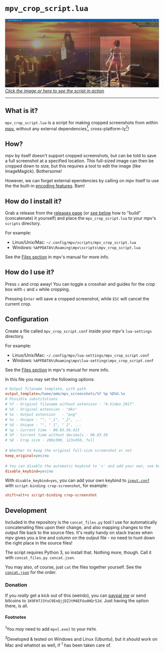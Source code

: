 # `mpv_crop_script.lua`

[![](docs/sintel_crop_guides_crosshair.jpg "Cropping Sintel (2010) with mpv_crop_script.lua")](https://youtu.be/Eis0Ipu7yw0)
[*Click the image or here to see the script in action*](https://youtu.be/Eis0Ipu7yw0)

----

## What is it?

`mpv_crop_script.lua` is a script for making cropped screenshots from within [mpv](https://github.com/mpv-player/mpv), without any external dependencies[<sup>1</sup>](#footnotes), cross-platform-ly[<sup>2</sup>](#footnotes)!

## How?

mpv by itself doesn't support cropped screenshots, but can be told to save a full screenshot at a specified location.
This full-sized image can then be cropped down to size, but this requires a tool to edit the image (like ImageMagick). Bothersome!

However, we can forget external ependencies by calling on mpv itself to use the the built-in [encoding features](https://mpv.io/manual/master/#encoding). Bam!

## How do I install it?

Grab a release from the [releases page](https://github.com/TheAMM/mpv_crop_script/releases) (or [see below](#development) how to "build" (concatenate) it yourself) and place the `mpv_crop_script.lua` to your mpv's `scripts` directory.

For example:
  * Linux/Unix/Mac: `~/.config/mpv/scripts/mpv_crop_script.lua`
  * Windows: `%APPDATA%\Roaming\mpv\scripts\mpv_crop_script.lua`

See the [Files section](https://mpv.io/manual/master/#files) in mpv's manual for more info.

## How do I use it?

Press `c` and crop away! You can toggle a crosshair and guides for the crop box with `c` and `x` while cropping.

Pressing `Enter` will save a cropped screenshot, while `ESC` will cancel the current crop.

## Configuration

Create a file called `mpv_crop_script.conf` inside your mpv's `lua-settings` directory.

For example:
  * Linux/Unix/Mac: `~/.config/mpv/lua-settings/mpv_crop_script.conf`
  * Windows: `%APPDATA%\Roaming\mpv\lua-settings\mpv_crop_script.conf`

See the [Files section](https://mpv.io/manual/master/#files) in mpv's manual for more info.

In this file you may set the following options:
```ini
# Output filename template, with path
output_template=/home/amm/mpv_screenshots/%f %p %D%U.%x
# Possible substitutions
# %f - Original filename without extension - "A.Video.2017"
# %X - Original extension - "mkv"
# %x - Output extension   - "png"
# %u - Unique - "", "_1", "_2", ...
# %U - Unique - "", " 1", " 2", ...
# %p - Current time - 00.03.50.423
# %P - Current time without decimals - 00.03.50
# %D - Crop size - 200x300, 123x450, full

# Whether to keep the original full-size screenshot or not
keep_original=yes|no

# You can disable the automatic keybind to 'c' and add your own, see below
disable_keybind=yes|no
```

With `disable_keybind=yes`, you can add your own keybind to [`input.conf`](https://mpv.io/manual/master/#input-conf) with `script-binding crop-screenshot`, for example:
```ini
shift+alt+s script-binding crop-screenshot
```

## Development

Included in the repository is the `concat_files.py` tool I use for automatically concatenating files upon their change, and also mapping changes to the output file back to the source files. It's really handy on stack traces when mpv gives you a line and column on the output file - no need to hunt down the right place in the source files!

The script requires Python 3, so install that. Nothing more, though. Call it with `concat_files.py concat.json`.

You may also, of course, just `cat` the files together yourself. See the [`concat.json`](concat.json) for the order.

### Donation

If you *really* get a kick out of this (weirdo), you can [paypal me](https://www.paypal.me/TheAMM) or send bitcoins to `1K9FH7J3YuC9EnQjjDZJtM4EFUudHQr52d`. Just having the option there, is all.

#### Footnotes
<sup>1</sup>You *may* need to add `mpv[.exe]` to your `PATH`.

<sup>2</sup>Developed & tested on Windows and Linux (Ubuntu), but it *should* work on Mac and whatnot as well, if <sup>1</sup> has been taken care of.
